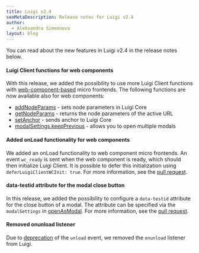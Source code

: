 ```yaml
---
title: Luigi v2.4
seoMetaDescription: Release notes for Luigi v2.4
author:
  - Aleksandra Simeonova
layout: blog
---
```


You can read about the new features in Luigi v2.4 in the release notes below.

<!-- Excerpt -->

#### Luigi Client functions for web components

With this release, we added the possibility to use more Luigi Client functions with [web-component-based](https://docs.luigi-project.io/docs/web-component) micro frontends. The following functions are now available also for web components: 
- [addNodeParams](https://docs.luigi-project.io/docs/luigi-client-api/?section=addnodeparams) - sets node parameters in Luigi Core
- [getNodeParams](https://docs.luigi-project.io/docs/luigi-client-api/?section=getnodeparams) - returns the node parameters of the active URL
- [setAnchor](https://docs.luigi-project.io/docs/luigi-client-api/?section=setanchor) - sends anchor to Luigi Core
- [modalSettings.keepPrevious](https://docs.luigi-project.io/docs/luigi-client-api?section=openasmodal) - allows you to open multiple modals

#### Added onLoad functionality for web components

We added an onLoad functionality to web component micro frontends. An event `wc_ready` is sent when the web component is ready, which should then initialize Luigi Client. It is possible to defer this initialization using `deferLuigiClientWCInit: true`. For more information, see the [pull request](https://github.com/luigi-project/luigi/pull/3352).  

#### data-testid attribute for the modal close button 

In this release, we added the possibility to configure a `data-testid` attribute for the close button of a modal. The attribute can be specified via the `modalSettings` in [openAsModal](https://docs.luigi-project.io/docs/luigi-core-api/?section=openasmodal). For more information, see the [pull request](https://github.com/luigi-project/luigi/pull/3394). 

#### Removed onunload listener 

Due to [deprecation](https://developer.chrome.com/blog/deprecating-unload/) of the `unload` event, we removed the `onunload` listener from Luigi. 

